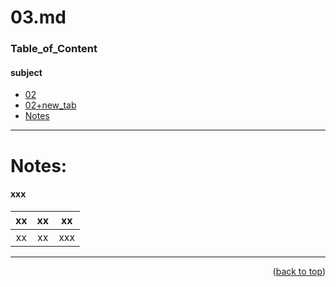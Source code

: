 <a name="topage"></a>

# 03.md

### Table_of_Content

#### subject
* [02](02.md)
* [02+new_tab](02.md/{target=:_blank})
* [Notes](#Notes)


----

# Notes:

#### xxx
| xx | xx | xx | 
| :-: | :-: |  :-: | 
| xx | xx | xxx  |

----

<p align="right">(<a href="#topage">back to top</a>)</p>
<br/>
<br/>
